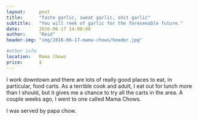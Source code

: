 ```yaml
---
layout:     post
title:      "Taste garlic, sweat garlic, shit garlic"
subtitle:   "You will reek of garlic for the foreseeable future."
date:       2016-06-17 14:00:00
author:     "Reid"
header-img: "img/2016-06-17-mama-chows/header.jpg"

#other info
location:   Mama Chows
price:      $
---
```


[img1]: /img/2016-06-17-mama-chows/header.jpg "mama chows dumplings over garlic noodles"

I work downtown and there are lots of really good places to eat, in particular, food carts.  As a terrible cook and adult, I eat out for lunch more than I should, but it gives me a chance to try all the carts in the area.  A couple weeks ago, I went to one called Mama Chows.  

I was served by papa chow.
